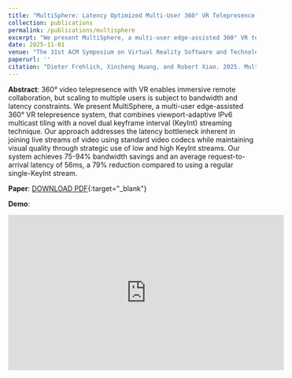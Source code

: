 ```yaml
---
title: "MultiSphere: Latency Optimized Multi-User 360° VR Telepresence with Edge-Assisted Viewport Adaptive IPv6 Multicast"
collection: publications
permalink: /publications/multisphere
excerpt: "We present MultiSphere, a multi-user edge-assisted 360° VR telepresence system, that combines viewport-adaptive IPv6 multicast tiling with a novel dual keyframe interval (KeyInt) streaming technique."
date: 2025-11-01
venue: "The 31st ACM Symposium on Virtual Reality Software and Technology (VRST ’25)"
paperurl: ''
citation: "Dieter Frehlich, Xincheng Huang, and Robert Xiao. 2025. MultiSphere: Latency Optimized Multi-User 360° VR Telepresence with Edge-Assisted Viewport Adaptive IPv6 Multicast. In <i>31st ACM Symposium on Virtual Reality Software and Technology (VRST ’25), November 12–14, 2025, Montreal, QC, Canada</i>. ACM, New York, NY, USA, 2 pages."
---
```

<b>Abstract</b>: 360° video telepresence with VR enables immersive remote collaboration, but scaling to multiple users is subject to bandwidth and latency constraints. We present MultiSphere, a multi-user edge-assisted 360° VR telepresence system, that combines viewport-adaptive IPv6 multicast tiling with a novel dual keyframe interval (KeyInt) streaming technique. Our approach addresses the latency bottleneck inherent in joining live streams of video using standard video codecs while maintaining visual quality through strategic use of low and high KeyInt streams. Our system achieves 75-94% bandwidth savings and an average request-to-arrival latency of 56ms, a 79% reduction compared to using a regular single-KeyInt stream.
<br/>

**Paper**: [DOWNLOAD PDF](/files/9-multisphere.pdf){:target="_blank"}

<b>Demo</b>:
<iframe width="560" height="315" src="https://www.youtube.com/embed/xpDi2MGzPRw?si=82dG0JunqBhHIMIx" title="YouTube video player" frameborder="0" allow="accelerometer; autoplay; clipboard-write; encrypted-media; gyroscope; picture-in-picture; web-share" referrerpolicy="strict-origin-when-cross-origin" allowfullscreen></iframe>
<br/>